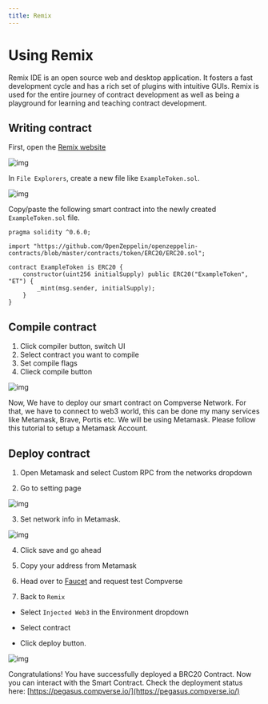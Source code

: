 ```yaml
---
title: Remix
---
```


# Using Remix

Remix IDE is an open source web and desktop application. It fosters a fast development cycle and has a rich set of plugins with intuitive GUIs. Remix is used for the entire journey of contract development as well as being a playground for learning and teaching contract development.

## Writing contract

First, open the [Remix website](https://remix.ethereum.org/)

![img](/images/remix-1.png)

In `File Explorers`, create a new file like `ExampleToken.sol`.

![img](/images/remix-2.png)

Copy/paste the following smart contract into the newly created `ExampleToken.sol` file.

```shell
pragma solidity ^0.6.0;

import "https://github.com/OpenZeppelin/openzeppelin-contracts/blob/master/contracts/token/ERC20/ERC20.sol";

contract ExampleToken is ERC20 {
    constructor(uint256 initialSupply) public ERC20("ExampleToken", "ET") {
        _mint(msg.sender, initialSupply);
    }
}
```

## Compile contract

1. Click compiler button, switch UI
2. Select contract you want to compile
3. Set compile flags
4. Clieck compile button

![img](/images/remix-3.png)

Now, We have to deploy our smart contract on Compverse Network. For that, we have to connect to web3 world, this can be done my many services like Metamask, Brave, Portis etc. We will be using Metamask. Please follow this tutorial to setup a Metamask Account.

## Deploy contract

1. Open Metamask and select Custom RPC from the networks dropdown

2. Go to setting page

![img](/images/remix-4.png)

3. Set network info in Metamask.

![img](/images/remix-5.png)

4. Click save and go ahead

5. Copy your address from Metamask

6. Head over to [Faucet](https://faucet.compverse.io/) and request test Compverse

7. Back to `Remix`

- Select `Injected Web3` in the Environment dropdown

- Select contract

- Click deploy button.

![img](/images/remix-6.png)

Congratulations! You have successfully deployed a BRC20 Contract. Now you can interact with the Smart Contract. Check the deployment status here: [https://pegasus.compverse.io/](https://pegasus.compverse.io/)
